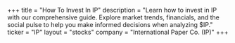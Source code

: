 +++
title = "How To Invest In IP"
description = "Learn how to invest in IP with our comprehensive guide. Explore market trends, financials, and the social pulse to help you make informed decisions when analyzing $IP."
ticker = "IP"
layout = "stocks"
company = "International Paper Co. (IP)"
+++

